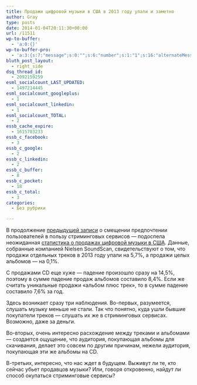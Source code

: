 ```yaml
---
title: Продажи цифровой музыки в США в 2013 году упали и заметно
author: Gray
type: posts
date: 2014-01-04T20:11:30+00:00
url: /11511
wp-to-buffer:
  - 'a:0:{}'
wp-to-buffer-pro:
  - 'a:3:{s:7:"message";s:0:"";s:6:"number";s:1:"1";s:16:"alternateMessage";s:0:"";}'
bluth_post_layout:
  - right_side
dsq_thread_id:
  - 2092159259
esml_socialcount_LAST_UPDATED:
  - 1497214445
esml_socialcount_googleplus:
  - 1
esml_socialcount_linkedin:
  - 1
esml_socialcount_TOTAL:
  - 2
essb_cache_expire:
  - 1615783233
essb_c_facebook:
  - 3
essb_c_google:
  - 2
essb_c_linkedin:
  - 2
essb_c_buffer:
  - 8
essb_c_pocket:
  - 18
essb_c_total:
  - 3
categories:
  - Без рубрики

---
```








В продолжение [предыдущей записи][1] о смещении предпочтении пользователей в пользу стриминговых сервисов — подоспела неожиданная <a href="http://www.billboard.com/biz/articles/news/digital-and-mobile/5855162/digital-music-sales-decrease-for-first-time-in-2013" target="_blank">статистика о продажах цифровой музыки в США</a>. Данные, собранные компанией Nielsen SoundScan, свидетельствуют о том, что продажи отдельных треков в 2013 году упали на 5,7%, а продажи целых альбомов — на 0,1%.

С продажами CD еще хуже — падение произошло сразу на 14,5%, поэтому в сумме падение продаж альбомов составило 8,4%. Если же считать уникальные продажи &#171;альбом плюс трек&#187;, то в сумме падение составило 7,6% за год.

Здесь возникает сразу три наблюдения. Во-первых, разумеется, слушать музыку меньше не стали. Так что понятно, куда ушли бывшие покупатели треков — слушать их же в стриминговых сервисах. Возможно, даже за деньги.

Во-вторых, очень интересно расхождение между треками и альбомами — создается ощущение, что аудитория, покупающая альбомы для скачивания, делает это совсем по другим причинам, нежели аудитория, покупающая эти же альбомы на CD.

В-третьих, интересно, что нас ждет в будущем. Выживут ли те, кто сейчас убьет продавцов музыки? Или, говоря откровенно, найдут ли способ окупаться стриминговые сервисы?

 [1]: http://blognot.co/11507 "Прослушивания музыки генерируют больше дохода, чем продажи треков и дисков"